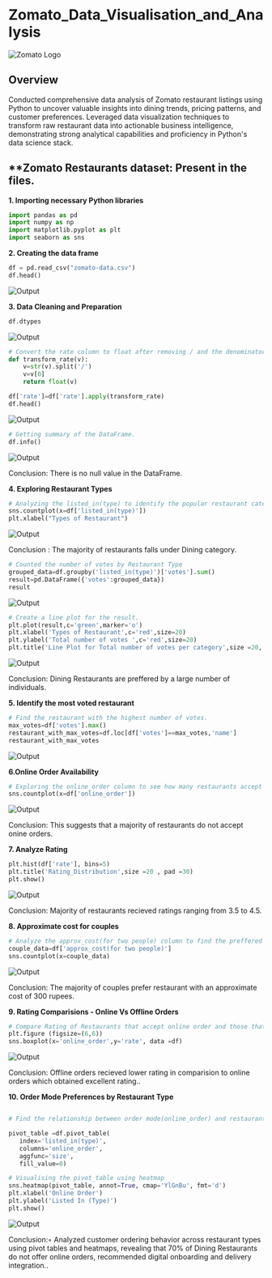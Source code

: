 # Zomato_Data_Visualisation_and_Analysis

![Zomato Logo](https://github.com/i-am-rahularora5504/zomato_data_visualisation_and_insights/blob/main/Zomato_logo.png)

## Overview
Conducted comprehensive data analysis of Zomato restaurant listings using Python to uncover valuable insights into dining trends, pricing patterns, and customer preferences. Leveraged data visualization techniques to transform raw restaurant data into actionable business intelligence, demonstrating strong analytical capabilities and proficiency in Python's data science stack.

**Zomato Restaurants dataset: Present in the files.
---

**1. Importing necessary Python libraries**
```python
import pandas as pd
import numpy as np
import matplotlib.pyplot as plt
import seaborn as sns
```

**2. Creating the data frame**
```python
df = pd.read_csv("zomato-data.csv")          
df.head()
```
![Output](https://github.com/i-am-rahularora5504/zomato_data_visualisation_and_insights/blob/main/ss1.png)

**3. Data Cleaning and Preparation**
```python
df.dtypes
```
![Output](https://github.com/i-am-rahularora5504/zomato_data_visualisation_and_insights/blob/main/ss2.png)

```python
# Convert the rate column to float after removing / and the denominator.
def transform_rate(v):
    v=str(v).split('/')
    v=v[0]
    return float(v)

df['rate']=df['rate'].apply(transform_rate)
df.head()
```
![Output](https://github.com/i-am-rahularora5504/zomato_data_visualisation_and_insights/blob/main/ss3.png)

```python
# Getting summary of the DataFrame.
df.info()
```
![Output](https://github.com/i-am-rahularora5504/zomato_data_visualisation_and_insights/blob/main/ss4.png)

Conclusion: There is no null value in the DataFrame.

**4. Exploring Restaurant Types**

```python
# Analyzing the listed_in(type) to identify the popular restaurant categories.
sns.countplot(x=df['listed_in(type)'])
plt.xlabel("Types of Restaurant")
```
![Output](https://github.com/i-am-rahularora5504/zomato_data_visualisation_and_insights/blob/main/ss5.png)

Conclusion : The majority of restaurants falls under Dining category.

```python
# Counted the number of votes by Restaurant Type
grouped_data=df.groupby('listed_in(type)')['votes'].sum() 
result=pd.DataFrame({'votes':grouped_data})
result  
```
![Output](https://github.com/i-am-rahularora5504/zomato_data_visualisation_and_insights/blob/main/ss6.png)

```python
# Create a line plot for the result.
plt.plot(result,c='green',marker='o')
plt.xlabel('Types of Restaurant',c='red',size=20)
plt.ylabel('Total number of votes ',c='red',size=20)
plt.title('Line Plot for Total number of votes per category',size =20, pad =30)
```
![Output](https://github.com/i-am-rahularora5504/zomato_data_visualisation_and_insights/blob/main/ss7.png)

Conclusion: Dining Restaurants are preffered by a large number of individuals.

**5. Identify the most voted restaurant**

```python
# Find the restaurant with the highest number of votes.
max_votes=df['votes'].max()
restaurant_with_max_votes=df.loc[df['votes']==max_votes,'name']
restaurant_with_max_votes
```
![Output](https://github.com/i-am-rahularora5504/zomato_data_visualisation_and_insights/blob/main/ss8.png)


**6.Online Order Availability**

```python
# Exploring the online_order column to see how many restaurants accept online.
sns.countplot(x=df['online_order'])
```
![Output](https://github.com/i-am-rahularora5504/zomato_data_visualisation_and_insights/blob/main/ss9.png)

Conclusion: This suggests that a majority of restaurants do not accept onine orders.

**7. Analyze Rating**

```python
plt.hist(df['rate'], bins=5)
plt.title('Rating_Distribution',size =20 , pad =30)
plt.show()
```
![Output](https://github.com/i-am-rahularora5504/zomato_data_visualisation_and_insights/blob/main/ss10.png)

Conclusion: Majority of restaurants recieved ratings ranging from 3.5 to 4.5.

**8. Approximate cost for couples**

```python
# Analyze the approx_cost(for two people) column to find the preffered price range.
couple_data=df['approx_cost(for two people)']
sns.countplot(x=couple_data)
```
![Output](https://github.com/i-am-rahularora5504/zomato_data_visualisation_and_insights/blob/main/ss11.png)

Conclusion: The majority of couples prefer restaurant with an approximate cost of 300 rupees.

**9. Rating Comparisions - Online Vs Offline Orders**

```python
# Compare Rating of Restaurants that accept online order and those that don't.
plt.figure (figsize=(6,6))
sns.boxplot(x='online_order',y='rate', data =df)
```
![Output](https://github.com/i-am-rahularora5504/zomato_data_visualisation_and_insights/blob/main/ss12.png)

Conclusion: Offline orders recieved lower rating in comparision to online orders which obtained excellent rating..

**10. Order Mode Preferences by Restaurant Type**

```python

# Find the relationship between order mode(online_order) and restaurant type(listed_in(type)).

pivot_table =df.pivot_table(
   index='listed_in(type)',
   columns='online_order',
   aggfunc='size', 
   fill_value=0)

# Visualising the pivot_table using heatmap
sns.heatmap(pivot_table, annot=True, cmap='YlGnBu', fmt='d')
plt.xlabel('Online Order')
plt.ylabel('Listed In (Type)')
plt.show()
```
![Output](https://github.com/i-am-rahularora5504/zomato_data_visualisation_and_insights/blob/main/ss13.png)

Conclusion:◦	Analyzed customer ordering behavior across restaurant types using pivot tables and heatmaps, revealing that 70% of Dining Restaurants do not offer online orders, recommended digital onboarding and delivery integration..

































